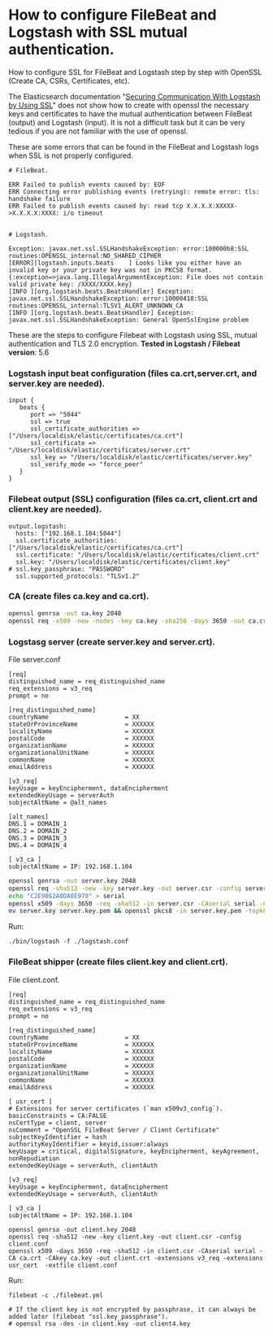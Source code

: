 # How to configure FileBeat and Logstash with SSL mutual authentication.

How to configure SSL for FileBeat and Logstash step by step with OpenSSL (Create CA, CSRs, Certificates, etc).

The Elasticsearch documentation "[Securing Communication With Logstash by Using SSL](https://www.elastic.co/guide/en/beats/filebeat/current/configuring-ssl-logstash.html)" does not show how to create with openssl the necessary keys and certificates to have the mutual authentication between FileBeat (output) and Logstash (input). It is not a difficult task but it can be very tedious if you are not familiar with the use of openssl.

These are some errors that can be found in the FileBeat and Logstash logs when SSL is not properly configured.
```
# FileBeat.

ERR Failed to publish events caused by: EOF
ERR Connecting error publishing events (retrying): remote error: tls: handshake failure
ERR Failed to publish events caused by: read tcp X.X.X.X:XXXXX->X.X.X.X:XXXX: i/o timeout


# Logstash.

Exception: javax.net.ssl.SSLHandshakeException: error:100000b8:SSL routines:OPENSSL_internal:NO_SHARED_CIPHER
[ERROR][logstash.inputs.beats    ] Looks like you either have an invalid key or your private key was not in PKCS8 format. {:exception=>java.lang.IllegalArgumentException: File does not contain valid private key: /XXXX/XXXX.key}
[INFO ][org.logstash.beats.BeatsHandler] Exception: javax.net.ssl.SSLHandshakeException: error:10000418:SSL routines:OPENSSL_internal:TLSV1_ALERT_UNKNOWN_CA
[INFO ][org.logstash.beats.BeatsHandler] Exception: javax.net.ssl.SSLHandshakeException: General OpenSslEngine problem
```

These are the steps to configure Filebeat with Logstash using SSL, mutual authentication and TLS 2.0 encryption.
**Tested in Logstash / Filebeat version**: 5.6

### Logstash input beat configuration (files ca.crt,server.crt, and server.key are needed).
```
input {
   beats { 
      port => "5044"
      ssl => true
      ssl_certificate_authorities => ["/Users/localdisk/elastic/certificates/ca.crt"]
      ssl_certificate => "/Users/localdisk/elastic/certificates/server.crt"
      ssl_key => "/Users/localdisk/elastic/certificates/server.key"
      ssl_verify_mode => "force_peer"
   }
}
```

### Filebeat output (SSL) configuration (files ca.crt, client.crt and client.key are needed).
```
output.logstash:
  hosts: ["192.168.1.104:5044"]
  ssl.certificate_authorities: ["/Users/localdisk/elastic/certificates/ca.crt"]
  ssl.certificate: "/Users/localdisk/elastic/certificates/client.crt"
  ssl.key: "/Users/localdisk/elastic/certificates/client.key"
# ssl.key_passphrase: "PASSWORD"
  ssl.supported_protocols: "TLSv1.2"
```

### CA (create files ca.key and ca.crt).
```bash
openssl genrsa -out ca.key 2048
openssl req -x509 -new -nodes -key ca.key -sha256 -days 3650 -out ca.crt
```

### Logstasg server (create server.key and server.crt).

File server.conf
```
[req]
distinguished_name = req_distinguished_name
req_extensions = v3_req
prompt = no

[req_distinguished_name]
countryName                     = XX
stateOrProvinceName             = XXXXXX
localityName                    = XXXXXX
postalCode                      = XXXXXX
organizationName                = XXXXXX
organizationalUnitName          = XXXXXX
commonName                      = XXXXXX
emailAddress                    = XXXXXX

[v3_req]
keyUsage = keyEncipherment, dataEncipherment
extendedKeyUsage = serverAuth
subjectAltName = @alt_names

[alt_names]
DNS.1 = DOMAIN_1
DNS.2 = DOMAIN_2
DNS.3 = DOMAIN_3
DNS.4 = DOMAIN_4

[ v3_ca ]
subjectAltName = IP: 192.168.1.104
```

```bash
openssl genrsa -out server.key 2048
openssl req -sha512 -new -key server.key -out server.csr -config server.conf
echo "C2E9862A0DA8E970" > serial
openssl x509 -days 3650 -req -sha512 -in server.csr -CAserial serial -CA ca.crt -CAkey ca.key -out server.crt -extensions v3_req -extfile server.conf
mv server.key server.key.pem && openssl pkcs8 -in server.key.pem -topk8 -nocrypt -out server.key
```
Run:
```
./bin/logstash -f ./logstash.conf 
```

### FileBeat shipper (create files client.key and client.crt).

File client.conf.
```
[req]
distinguished_name = req_distinguished_name
req_extensions = v3_req
prompt = no
 
[req_distinguished_name]
countryName                     = XX
stateOrProvinceName             = XXXXXX
localityName                    = XXXXXX
postalCode                      = XXXXXX
organizationName                = XXXXXX
organizationalUnitName          = XXXXXX
commonName                      = XXXXXX
emailAddress                    = XXXXXX

[ usr_cert ]
# Extensions for server certificates (`man x509v3_config`).
basicConstraints = CA:FALSE
nsCertType = client, server
nsComment = "OpenSSL FileBeat Server / Client Certificate"
subjectKeyIdentifier = hash
authorityKeyIdentifier = keyid,issuer:always
keyUsage = critical, digitalSignature, keyEncipherment, keyAgreement, nonRepudiation
extendedKeyUsage = serverAuth, clientAuth

[v3_req]
keyUsage = keyEncipherment, dataEncipherment
extendedKeyUsage = serverAuth, clientAuth

[ v3_ca ]
subjectAltName = IP: 192.168.1.104
```
```
openssl genrsa -out client.key 2048
openssl req -sha512 -new -key client.key -out client.csr -config client.conf
openssl x509 -days 3650 -req -sha512 -in client.csr -CAserial serial -CA ca.crt -CAkey ca.key -out client.crt -extensions v3_req -extensions usr_cert  -extfile client.conf
```
Run:
```
filebeat -c ./filebeat.yml
```

```
# If the client key is not encrypted by passphrase, it can always be added later (filebeat "ssl.key_passphrase").
# openssl rsa -des -in client.key -out client4.key
```
